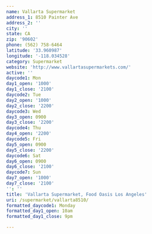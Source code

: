 ```yaml
---
name: Vallarta Supermarket
address_1: 8510 Painter Ave
address_2: ''
city: ''
state: CA
zip: '90602'
phone: (562) 758-6464
latitude: '33.960987'
longitude: '-118.034528'
category: Supermarket
website: 'http://www.vallartasupermarkets.com/'
active: ''
daycode1: Mon
day1_open: '1000'
day1_close: '2100'
daycode2: Tue
day2_open: '1000'
day2_close: '2200'
daycode3: Wed
day3_open: 0900
day3_close: '2200'
daycode4: Thu
day4_open: '2200'
daycode5: Fri
day5_open: 0900
day5_close: '2200'
daycode6: Sat
day6_open: 0900
day6_close: '2100'
daycode7: Sun
day7_open: '1000'
day7_close: '2100'
'': ''
title: 'Vallarta Supermarket, Food Oasis Los Angeles'
uri: /supermarket/vallarta8510/
formatted_daycode1: Monday
formatted_day1_open: 10am
formatted_day1_close: 9pm

---
```

